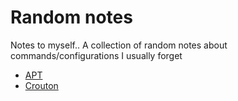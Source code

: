 # Random notes
Notes to myself.. A collection of random notes about commands/configurations I usually forget

* [APT](APT.md)
* [Crouton](crouton.md)
